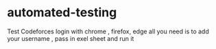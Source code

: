 # automated-testing
Test Codeforces login with chrome , firefox, edge
all you need is to add your username , pass in exel sheet and run it
